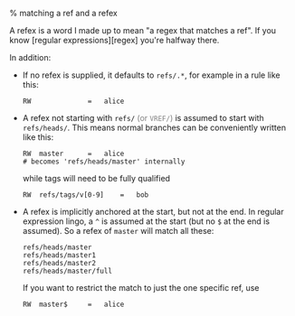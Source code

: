 % matching a ref and a refex

A refex is a word I made up to mean "a regex that matches a ref".  If you know
[regular expressions][regex] you're halfway there.

In addition:

  * If no refex is supplied, it defaults to `refs/.*`, for example in a rule
    like this:

        RW              =   alice

  * A refex not starting with `refs/` <font color="gray">(or `VREF/`)</font>
    is assumed to start with `refs/heads/`.  This means normal branches can be
    conveniently written like this:

        RW  master      =   alice
        # becomes 'refs/heads/master' internally

    while tags will need to be fully qualified

        RW  refs/tags/v[0-9]    =   bob

  * A refex is implicitly anchored at the start, but not at the end.  In
    regular expression lingo, a `^` is assumed at the start (but no `$` at the
    end is assumed).  So a refex of `master` will match all these:

        refs/heads/master
        refs/heads/master1
        refs/heads/master2
        refs/heads/master/full

    If you want to restrict the match to just the one specific ref, use

        RW  master$     =   alice
